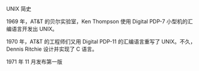 
UNIX 简史

1969 年，AT&T 的贝尔实验室，Ken Thompson 使用 Digital PDP-7 小型机的汇编语言开发出 UNIX。

1970 年，AT&T 的工程师们又用 Digital PDP-11 的汇编语言重写了 UNIX。不久，Dennis Ritchie 设计并实现了 C 语言。

1971 年 11 月发布第一版


